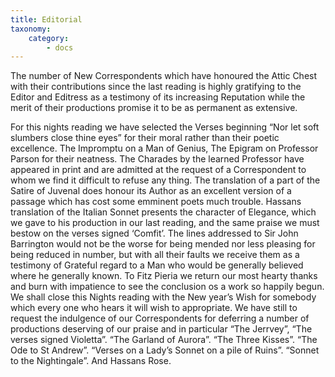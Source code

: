 ```yaml
---
title: Editorial
taxonomy:
    category:
        - docs
---
```


The number of New Correspondents which have honoured the Attic Chest with their contributions since the last reading is highly gratifying to the Editor and Editress as a testimony of its increasing Reputation while the merit of their productions promise it to be as permanent as extensive.

For this nights reading we have selected the Verses beginning “Nor let soft slumbers close thine eyes” for their moral rather than their poetic excellence. The Impromptu on a Man of Genius, The Epigram on Professor Parson for their neatness. The Charades by the learned Professor have appeared in print and are admitted at the request of a Correspondent to whom we find it difficult to refuse any thing. The translation of a part of the Satire of Juvenal does honour its Author as an excellent version of a passage which has cost some emminent poets much trouble. Hassans translation of the Italian Sonnet presents the character of Elegance, which we gave to his production in our last reading, and the same praise we must bestow on the verses signed ‘Comfit’. The lines addressed to Sir John Barrington would not be the worse for being mended nor less pleasing for being reduced in number, but with all their faults we receive them as a testimony of Grateful regard to a Man who would be generally believed where he generally known. To Fitz Pieria we return our most hearty thanks and burn with impatience to see the conclusion os a work so happily begun. We shall close this Nights reading with the New year’s Wish for somebody which every one who hears it will wish to appropriate. We have still to request the indulgence of our Correspondents for deferring a number of productions deserving of our praise and in particular “The Jerrvey”, “The verses signed Violetta”. “The Garland of Aurora”. “The Three Kisses”. “The Ode to St Andrew”. “Verses on a Lady’s Sonnet on a pile of Ruins”. “Sonnet to the Nightingale”. And Hassans Rose.